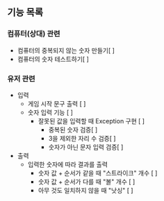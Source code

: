 ## 기능 목록

### 컴퓨터(상대) 관련
* 컴퓨터의 중복되지 않는 숫자 만들기[ ]
* 컴퓨터의 숫자 테스트하기[ ]

### 유저 관련
* 입력
    * 게임 시작 문구 출력 [ ]
    * 숫자 입력 기능 [ ]
        * 잘못된 값을 입력할 때 Exception 구현 [ ]
            * 중복된 숫자 검증[ ]
            * 3을 제외한 자리 수 검증[ ]
            * 숫자가 아닌 문자 입력 검증[ ]
* 출력
    * 입력한 숫자에 따라 결과를 출력
        * 숫자 값 + 순서가 같을 때 "스트라이크" 개수 [ ]
        * 숫자 값 + 순서가 다를 때 "볼" 개수 [ ]
        * 아무 것도 일치하지 않을 때 "낫싱" [ ]